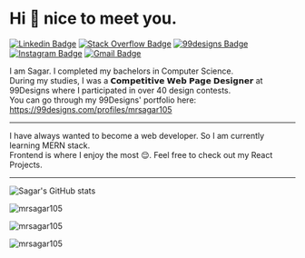 # Hi 👋 nice to meet you.
[![Linkedin Badge](https://img.shields.io/badge/-LinkedIn-0A66C2?style=flat&logo=Linkedin&logoColor=85b3e1&link=https://www.linkedin.com/in/mrsagar105/)](https://www.linkedin.com/in/mrsagar105/)
[![Stack Overflow Badge](https://img.shields.io/badge/-Stack_Overflow-F58025?style=flat&logo=Stack-Overflow&logoColor=fac092&link=https://stackoverflow.com/users/15160381/mrsagar105)](https://stackoverflow.com/users/15160381/mrsagar105)
[![99designs Badge](https://img.shields.io/badge/-99designs-ff7e65?style=flat&logo=99&logoColor=ffbfb2&link=https://stackoverflow.com/users/15160381/mrsagar105)](https://stackoverflow.com/users/15160381/mrsagar105)
[![Instagram Badge](https://img.shields.io/badge/-Instagram-C13584?style=flat&logo=instagram&logoColor=e6aece&link=https://instagram.com/mrsagar105/)](https://instagram.com/mrsagar105)
[![Gmail Badge](https://img.shields.io/badge/-Gmail-d93025?style=flat&logo=Gmail&logoColor=ec9892&link=mailto:mrsagar105@gmail.com)](mailto:mrsagar105@gmail.com)

I am Sagar. I completed my bachelors in Computer Science.<br>
During my studies, I was a 𝗖𝗼𝗺𝗽𝗲𝘁𝗶𝘁𝗶𝘃𝗲 𝗪𝗲𝗯 𝗣𝗮𝗴𝗲 𝗗𝗲𝘀𝗶𝗴𝗻𝗲𝗿 at 99Designs where I participated in over 40 design contests.<br>
You can go through my 99Designs' portfolio here:<br>
https://99designs.com/profiles/mrsagar105
___
I have always wanted to become a web developer. So I am currently learning MERN stack.<br>
Frontend is where I enjoy the most 😌. Feel free to check out my React Projects.
___

![Sagar's GitHub stats](https://github-readme-stats.vercel.app/api?username=mrsagar105&show_icons=true&title_color=e1ac1c&icon_color=e1ac1c)
<p><img src="https://github-readme-streak-stats.herokuapp.com/?user=mrsagar105&" alt="mrsagar105" /></p>

<p><img src="https://github-readme-stats.vercel.app/api/top-langs?username=mrsagar105&show_icons=true&locale=en&layout=compact" alt="mrsagar105" /></p>

<p align="left"> <img src="https://komarev.com/ghpvc/?username=mrsagar105&label=Profile%20views&color=0e75b6&style=flat" alt="mrsagar105" /> </p>

